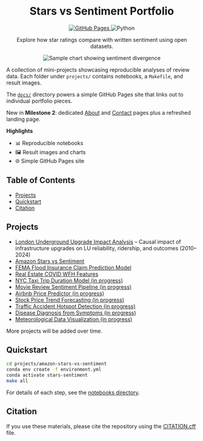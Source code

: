 <link rel="stylesheet" href="readme.css">
<div class="readme-hero" align="center">
  <h1>Stars vs Sentiment Portfolio</h1>
  <p>
    <a href="https://mcnabb998.github.io/Data-Sci-Portfolios/">
      <img class="badge" alt="GitHub Pages" src="https://github.com/mcnabb998/Data-Sci-Portfolios/actions/workflows/pages.yml/badge.svg">
    </a>
    <img class="badge" alt="Python" src="https://img.shields.io/badge/python-3.10-blue">
  </p>
  <p class="tagline">Explore how star ratings compare with written sentiment using open datasets.</p>
  <img class="chart" src="projects/amazon-stars-vs-sentiment/results/divergence_hist.png" alt="Sample chart showing sentiment divergence">
</div>

A collection of mini-projects showcasing reproducible analyses of review data. Each folder under `projects/` contains notebooks, a `Makefile`, and result images.

The [`docs/`](docs/) directory powers a simple GitHub Pages site that links out to individual portfolio pieces.

New in **Milestone 2**: dedicated [About](docs/about.md) and [Contact](docs/contact.html) pages plus a refreshed landing page.

**Highlights**
- 📊 Reproducible notebooks
- 🖼️ Result images and charts
- 🌐 Simple GitHub Pages site

## Table of Contents
- [Projects](#projects)
- [Quickstart](#quickstart)
- [Citation](#citation)


## Projects
- [London Underground Upgrade Impact Analysis](projects/london-underground-upgrades/README.md) – Causal impact of infrastructure upgrades on LU reliability, ridership, and outcomes (2010–2024)
- [Amazon Stars vs Sentiment](projects/amazon-stars-vs-sentiment/README.md)
- [FEMA Flood Insurance Claim Prediction Model](projects/fema-flood-claims/README.md)
- [Real Estate COVID WFH Features](projects/real-estate-covid-wfh/README.md)
- [NYC Taxi Trip Duration Model (in progress)](projects/nyc-taxi-duration/README.md)
- [Movie Review Sentiment Pipeline (in progress)](projects/movie-review-sentiment/README.md)
- [Airbnb Price Predictor (in progress)](projects/airbnb-price-predictor/README.md)
- [Stock Price Trend Forecasting (in progress)](projects/stock-price-forecast/README.md)
- [Traffic Accident Hotspot Detection (in progress)](projects/traffic-accident-hotspots/README.md)
- [Disease Diagnosis from Symptoms (in progress)](projects/disease-diagnosis-symptoms/README.md)
- [Meteorological Data Visualization (in progress)](projects/weather-data-viz/README.md)

More projects will be added over time.

## Quickstart

```bash
cd projects/amazon-stars-vs-sentiment
conda env create -f environment.yml
conda activate stars-sentiment
make all
```

For details of each step, see the [notebooks directory](projects/amazon-stars-vs-sentiment/notebooks/).

## Citation

If you use these materials, please cite the repository using the
[CITATION.cff](CITATION.cff) file.

